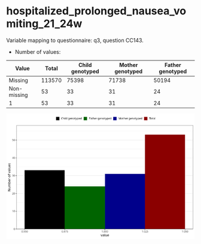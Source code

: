 # hospitalized_prolonged_nausea_vomiting_21_24w
Variable mapping to questionnaire: q3, question CC143.
- Number of values:

| Value | Total | Child genotyped | Mother genotyped | Father genotyped |
| ----- | ----- | --------------- | ---------------- | ---------------- |
| Missing | 113570 | 75398 | 71738 | 50194 |
| Non-missing | 53 | 33 | 31 | 24 |
| 1 | 53 | 33 | 31 | 24 |



![](hospitalized_prolonged_nausea_vomiting_21_24w_n.png)



